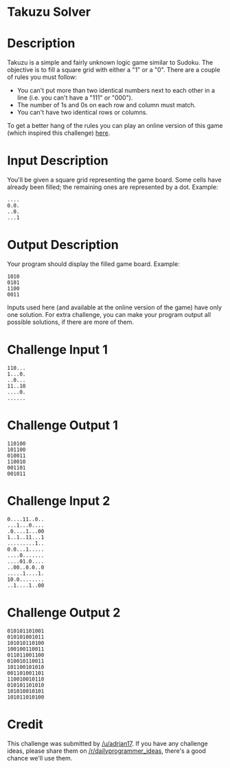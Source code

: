 # Takuzu Solver
<div class="md"><h1>Description</h1>
<p>Takuzu is a simple and fairly unknown logic game similar to Sudoku. The objective is to fill a square grid with either a "1" or a "0". There are a couple of rules you must follow:</p>
<ul>
<li>You can't put more than two identical numbers next to each other in a line (i.e. you can't have a "111" or "000").</li>
<li>The number of 1s and 0s on each row and column must match.</li>
<li>You can't have two identical rows or columns.</li>
</ul>
<p>To get a better hang of the rules you can play an online version of this game (which inspired this challenge) <a href="http://0hh1.com/">here</a>.</p>
<h1>Input Description</h1>
<p>You'll be given a square grid representing the game board. Some cells have already been filled; the remaining ones are represented by a dot. Example:</p>
<pre><code>....
0.0.
..0.
...1
</code></pre>
<h1>Output Description</h1>
<p>Your program should display the filled game board. Example:</p>
<pre><code>1010
0101
1100
0011
</code></pre>
<p>Inputs used here (and available at the online version of the game) have only one solution. For extra challenge, you can make your program output all possible solutions, if there are more of them.</p>
<h1>Challenge Input 1</h1>
<pre><code>110...
1...0.
..0...
11..10
....0.
......
</code></pre>
<h1>Challenge Output 1</h1>
<pre><code>110100
101100
010011
110010
001101
001011
</code></pre>
<h1>Challenge Input 2</h1>
<pre><code>0....11..0..
...1...0....
.0....1...00
1..1..11...1
.........1..
0.0...1.....
....0.......
....01.0....
..00..0.0..0
.....1....1.
10.0........
..1....1..00
</code></pre>
<h1>Challenge Output 2</h1>
<pre><code>010101101001
010101001011
101010110100
100100110011
011011001100
010010110011
101100101010
001101001101
110010010110
010101101010
101010010101
101011010100
</code></pre>
<h1>Credit</h1>
<p>This challenge was submitted by <a href="/u/adrian17">/u/adrian17</a>. If you have any challenge ideas, please share them on <a href="/r/dailyprogrammer_ideas">/r/dailyprogrammer_ideas</a>, there's a good chance we'll use them.</p>
</div>
